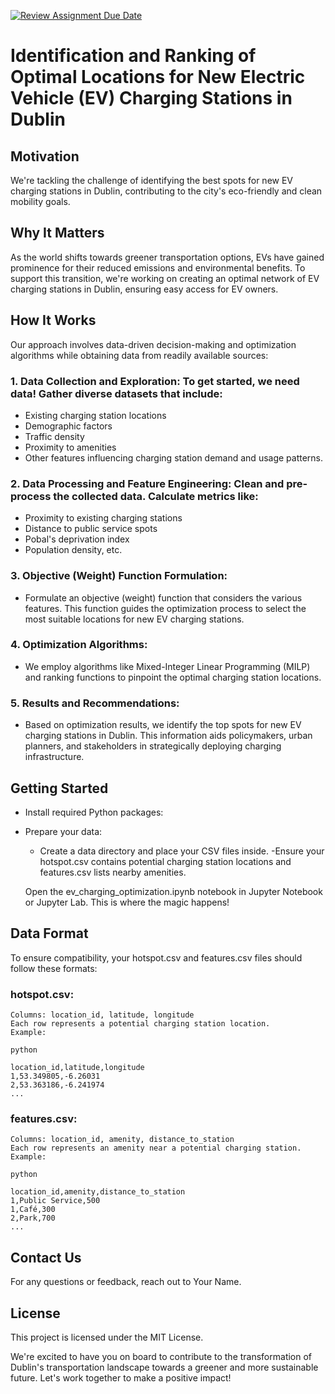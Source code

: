 [![Review Assignment Due Date](https://classroom.github.com/assets/deadline-readme-button-24ddc0f5d75046c5622901739e7c5dd533143b0c8e959d652212380cedb1ea36.svg)](https://classroom.github.com/a/foXtNvtG)



# Identification and Ranking of Optimal Locations for New Electric Vehicle (EV) Charging Stations in Dublin

## Motivation

We're tackling the challenge of identifying the best spots for new EV charging stations in Dublin, contributing to the city's eco-friendly and clean mobility goals.

## Why It Matters

As the world shifts towards greener transportation options, EVs have gained prominence for their reduced emissions and environmental benefits. To support this transition, we're working on creating an optimal network of EV charging stations in Dublin, ensuring easy access for EV owners. 

## How It Works

Our approach involves data-driven decision-making and optimization algorithms while obtaining data from readily available sources:

### 1. Data Collection and Exploration: To get started, we need data! Gather diverse datasets that include:
   - Existing charging station locations
   - Demographic factors
   - Traffic density
   - Proximity to amenities
   - Other features influencing charging station demand and usage patterns.

### 2. Data Processing and Feature Engineering: Clean and pre-process the collected data. Calculate metrics like:
   - Proximity to existing charging stations
   - Distance to public service spots
   - Pobal's deprivation index
   - Population density, etc.

### 3. Objective (Weight) Function Formulation: 
- Formulate an objective (weight) function that considers the various features. This function guides the optimization process to select the most suitable locations for new EV charging stations.

### 4. Optimization Algorithms:
- We employ algorithms like Mixed-Integer Linear Programming (MILP) and ranking functions to pinpoint the optimal charging station locations.

### 5. Results and Recommendations:
- Based on optimization results, we identify the top spots for new EV charging stations in Dublin. This information aids policymakers, urban planners, and stakeholders in strategically deploying charging infrastructure.

## Getting Started


- Install required Python packages:
- Prepare your data:
   - Create a data directory and place your CSV files inside.
   -Ensure your hotspot.csv contains potential charging station locations and features.csv lists nearby amenities.

    Open the ev_charging_optimization.ipynb notebook in Jupyter Notebook or Jupyter Lab. This is where the magic happens!

## Data Format

To ensure compatibility, your hotspot.csv and features.csv files should follow these formats:

### hotspot.csv:

    Columns: location_id, latitude, longitude
    Each row represents a potential charging station location.
    Example:

    python

    location_id,latitude,longitude
    1,53.349805,-6.26031
    2,53.363186,-6.241974
    ...

### features.csv:

    Columns: location_id, amenity, distance_to_station
    Each row represents an amenity near a potential charging station.
    Example:

    python

    location_id,amenity,distance_to_station
    1,Public Service,500
    1,Café,300
    2,Park,700
    ...

## Contact Us

For any questions or feedback, reach out to Your Name.

## License

This project is licensed under the MIT License.

We're excited to have you on board to contribute to the transformation of Dublin's transportation landscape towards a greener and more sustainable future. Let's work together to make a positive impact!

